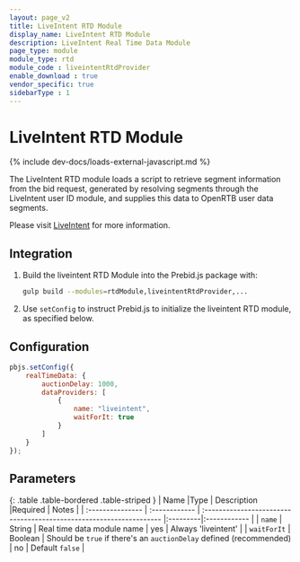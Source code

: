 ```yaml
---
layout: page_v2
title: LiveIntent RTD Module
display_name: LiveIntent RTD Module
description: LiveIntent Real Time Data Module
page_type: module
module_type: rtd
module_code : liveintentRtdProvider
enable_download : true
vendor_specific: true
sidebarType : 1
---
```


# LiveIntent RTD Module

{% include dev-docs/loads-external-javascript.md %}

The LiveIntent RTD module loads a script to retrieve segment information from the bid request, generated by resolving segments through the LiveIntent user ID module, and supplies this data to OpenRTB user data segments.

Please visit [LiveIntent](https://www.liveintent.com/) for more information.

## Integration

1) Build the liveintent RTD Module into the Prebid.js package with:

    ```bash
    gulp build --modules=rtdModule,liveintentRtdProvider,...
    ```

2) Use `setConfig` to instruct Prebid.js to initialize the liveintent RTD module, as specified below.

## Configuration

```javascript
pbjs.setConfig({
    realTimeData: {
        auctionDelay: 1000,
        dataProviders: [
            {
                name: "liveintent",
                waitForIt: true
            }
        ]
    }
});
```

## Parameters

{: .table .table-bordered .table-striped }
| Name             |Type           | Description                                                         |Required | Notes  |
| :--------------- | :------------ | :------------------------------------------------------------------ |:---------|:------------ |
| `name`           | String        | Real time data module name                                          | yes     | Always 'liveintent' |
| `waitForIt`      | Boolean       | Should be `true` if there's an `auctionDelay` defined (recommended) | no      | Default `false` |
